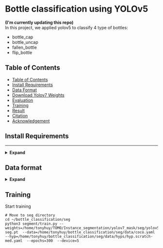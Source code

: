 # Bottle classification using YOLOv5
  **(I'm currently updating this repo)**                                            
In this project, we applied yolov5 to classify 4 type of bottles:                               
- bottle_cap                           
- bottle_uncap                            
- fallen_bottle                      
- flip_bottle  

## Table of Contents

- [Table of Contents](#table-of-contents)
- [Install Requirements](#Install-Requirements)
- [Data Format](#Data-Format)
- [Download Yolov7 Weights](#Download-Yolov7-Weights)
- [Evaluation](#Evaluation )
- [Training](#Training)
- [Result](#Result)
- [Citation](#Citation)
- [Acknowledgement](#Acknowledgements)

## Install Requirements
------------------------ --------------------
<details><summary> <b>Expand</b> </summary>                  
                                                                  
| Package | Version  |  
| :-- | :-: |
|absl-py|**1.4.0**|   
|albumentations |**1.3.0**|
|appdirs |  **1.4.4** |               
|attrs |  **22.2.0**  |
| backcall| **0.2.0**  |                 
| cachetools|  **5.3.0**  |               
| certifi| **2022.12.7**|                   
| chardet| **4.0.0** |
|charset-normalizer| **3.1.0** | 
|clearml| **1.10.3** |
| click| **8.1.3**|
| clip | **0.2.0**   |                                      
| cycler|**0.11.0** |                             
| decorator|**5.1.1**|            
| docker-pycreds|**0.4.0**  |                      
| fonttools| **4.38.0** |                              
| furl |**2.1.3**   |        
| gitdb | **4.0.10** |            
| GitPython |**3.1.31** |             
| google-auth| **2.17.2**|              
| google-auth-oauthlib| **0.4.6** |               
| grpcio | **1.53.0**  |               
| idna   | **3.4** |                                       
| imageio | **2.27.0** |                 
| imgaug | **0.4.0** |                         
| importlib-metadata| **6.3.0** |                      
| importlib-resources| **5.12.0** |                       
| ipython| **7.34.0**|          
| jedi | **0.18.2**  |                     
| joblib | **1.2.0**  |                
| jsonschema| **4.17.3**|                
| kiwisolver| **1.4.4** |                    
| Markdown | **3.4.3** |             
| MarkupSafe| **2.1.2** |                                     
| matplotlib | **3.5.3** |                   
| matplotlib-inline| **0.1.6** |                      
| networkx | **2.6.3** |                        
| numpy | **1.21.6**|                         
| nvidia-cublas-cu11 | **11.10.3.66**|                                   
| nvidia-cuda-nvrtc-cu11| **11.7.99** |                                                      
| nvidia-cuda-runtime-cu11| **11.7.99** |                                       
| nvidia-cudnn-cu11| **8.5.0.96** |                             
| oauthlib| **3.2.2** |                                            
| opencv-python |**4.7.0.72** |                            
| opencv-python-headless| **4.7.0.72** | 
| orderedmultidict| **1.0.1** |                     
| packaging | **23.0** |                    
| pandas |**1.3.5**|                  
| parso |**0.8.3**|                                        
| pathlib2 |**2.3.7.post1**|                        
| pathtools|**0.1.2** |     
| pexpect |**4.8.0**|                              
| pickleshare |**0.7.5**|           
| Pillow|**9.5.0**|                  
| pip|**23.0.1** |                
| pkgutil_resolve_name| **1.3.10**|                  
| prompt-toolkit|**3.0.38**|                                                     
| protobuf|**3.20.1**|                         
| psutil|**5.9.4**|                            
| ptyprocess|**0.7.0**|                                
| pyasn1|**0.4.8**|                 
| pyasn1-modules|**0.2.8** |           
| pycocotools|**2.0.6** |                
| Pygments|**2.14.0**|               
| PyJWT |**2.4.0**|               
| pyparsing|**3.0.9**|               
| pyrsistent|**0.19.3**|             
| python-dateutil|**2.8.2** |         
| python-dotenv|**0.21.1**|           
| pytz |**2023.3**|               
| PyWavelets|**1.3.0**|                              
| PyYAML|**6.0** |                
| qudida|**0.0.4**|            
| requests|**2.28.2**|              
| requests-oauthlib|**1.3.1**|           
| requests-toolbelt|**0.10.1**|          
| roboflow|**1.0.3**|       
| rsa|**4.9**|                       
| scikit-image |**0.19.3**|                                                      
| scikit-learn |**1.0.2**|                        
| scipy|**1.7.3**|                    
| seaborn|**0.12.2**|                
| sentry-sdk|**1.19.1**|                  
| setproctitle|**1.3.2**|                                                                          
| setuptools|**47.1.0**|                
| shapely|**2.0.1** |               
| six|**1.16.0**|                
| smmap|**5.0.0**|              
| tensorboard|**2.11.2**|             
| tensorboard-data-server|**0.6.1** |          
| tensorboard-plugin-wit|**1.8.1** |           
| thop |**0.1.1.post2209072238**|                                        
| threadpoolctl |**3.1.0**|                              
| tifffile |**2021.11.2** |                        
| torch  |**1.10.1+cu102** |                              
| torch-tb-profiler|**0.4.1** |                                                   
| torchaudio |**0.10.1+cu102** |                                           
| torchvision |**0.11.2+cu102**|                               
| tqdm   |**4.65.0** |                                 
| traitlets|**5.9.0**|                                       
| typing_extensions |**4.5.0**|                        
| ultralytics |**8.0.110**|                              
| urllib3 |**1.26.15** |                         
| wandb|**0.14.2** |                                                       
| wcwidth |**0.2.6**|                                      
| Werkzeug |**2.2.3** |                                        
| wget  |**3.2**  |                   
| wheel |**0.40.0**|                        
| zipp |**3.15.0**| 
   
</details> 

## Data format

<details><summary> <b>Expand</b> </summary> 

``` shell 
bottle_classification 
    |
    |____command                             
    |
    |_____data_bottle_detection                                                                            
    |        |
    |        |________test 
    |        |          |______.png #image file
    |        |          |_______.png.json #Json file                          
    |        |
    |        |________train
    |        |          |______.png #image file
    |        |          |_______.png.json #Json file                          
    |        |
    |        |_____train_data                       
    |        |       |_________images
    |        |       |                                 
    |        |       |_________labels                        
    |        |                                 
    |        |                       
    |        |                               
    |        |
    |        |______seg                      
    |        |        
    |        |                             
    |        |                        
    |        |        
    |        |                           
    |        |                                     
    |        |        
    |        |                             
    |        |
    |        |______predict_crop_data # images will be saved when run inference_blisters.py                                     
    |        |
    |        |______predict_test_data # images will be saved when run inference_blisters.py       
    |
    |______seg           
           |
           |            
           |          
           |
           |_____data 
           |        |        
           |        |_______hyps                          
           |        |         |_______coco.yaml                      
           |        |         |_______hyp.scratch-high.yaml                         
           |        |         |_______hyp.scratch-low.yaml                        
           |        |         |_______hyp.scratch-med.yaml 
           |        |                      
           |        |________scripts
           |        |________coco.yaml                  
           | 
           |_______models
           | 
           |_______runs 
           |               
           |_______segment
           |
           |_______utils

```                                             

</details> 

## Training

Start training                   

``` Shell  
# Move to seg directory 
cd ~/bottle_classification/seg                     
python3 segment/train.py --weights=/home/tonyhuy/TOMO/Instance_segmentation/yolov7_mask/seg/yolov5s-seg.pt  --data=/home/tonyhuy/bottle_classification/seg/data/coco.yaml --hyp=/home/tonyhuy/bottle_classification/seg/data/hyps/hyp.scratch-med.yaml  --epochs=300  --device=5 
```

